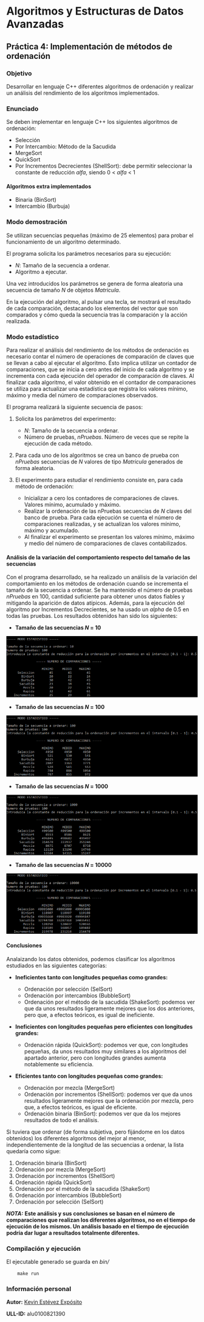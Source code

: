 # Algoritmos y Estructuras de Datos Avanzadas

## Práctica 4: Implementación de métodos de ordenación

### Objetivo

Desarrollar en lenguaje C++ diferentes algoritmos de ordenación y realizar un análisis del rendimiento de los algoritmos implementados.

### Enunciado

Se deben implementar en lenguaje C++ los siguientes algoritmos de ordenación:

* Selección
* Por Intercambio: Método de la Sacudida
* MergeSort
* QuickSort
* Por Incrementos Decrecientes (ShellSort): debe permitir seleccionar la constante de reducción *alfa*, siendo 0 < *alfa* < 1

#### Algoritmos extra implementados

* Binaria (BinSort)
* Intercambio (Burbuja)

### Modo demostración

Se utilizan secuencias pequeñas (máximo de 25 elementos) para probar el funcionamiento de un algoritmo determinado.

El programa solicita los parámetros necesarios para su ejecución:

* *N*: Tamaño de la secuencia a ordenar.
* Algoritmo a ejecutar.

Una vez introducidos los parámetros se genera de forma aleatoria una secuencia de tamaño *N* de objetos *Matricula*.

En la ejecución del algoritmo, al pulsar una tecla, se mostrará el resultado de cada comparación, destacando los elementos del vector que son comparados y cómo queda la secuencia tras la comparación y la acción realizada.

### Modo estadístico

Para realizar el análisis del rendimiento de los métodos de ordenación es necesario contar el número de operaciones de comparación de claves que se llevan a cabo al ejecutar el algoritmo. Ésto implica utilizar un contador de comparaciones, que se inicia a cero antes del inicio de cada algoritmo y se incrementa con cada ejecución del operador de comparación de claves. Al finalizar cada algoritmo, el valor obtenido en el contador de comparaciones se utiliza para actualizar una estadística que registra los valores mínimo, máximo y media del número de comparaciones observados.

El programa realizará la siguiente secuencia de pasos:

1. Solicita los parámetros del experimento:
    * *N*: Tamaño de la secuencia a ordenar.
    * Número de pruebas, *nPruebas*. Número de veces que se repite la ejecución de cada método.

2. Para cada uno de los algoritmos se crea un banco de prueba con *nPruebas* secuencias de *N* valores de tipo *Matricula* generados de forma aleatoria.

3. El experimento para estudiar el rendimiento consiste en, para cada método de ordenación:
    * Inicializar a cero los contadores de comparaciones de claves. Valores mínimo, acumulado y máximo.
    * Realizar la ordenación de las nPruebas secuencias de *N* claves del banco de prueba. Para cada ejecución se cuenta el número de comparaciones realizadas, y se actualizan los valores mínimo, máximo y acumulado.
    * Al finalizar el experimento se presentan los valores mínimo, máximo y medio del número de comparaciones de claves contabilizados.

#### Análisis de la variación del comportamiento respecto del tamaño de las secuencias

Con el programa desarrollado, se ha realizado un análisis de la variación del comportamiento en los métodos de ordenación cuando se
incrementa el tamaño de la secuencia a ordenar. Se ha mantenido el número de pruebas *nPruebas* en 100, cantidad suficiente para obtener unos datos fiables y mitigando la aparición de datos atípicos. Además, para la ejecución del algoritmo por Incrementos Decrecientes, se ha usado un *alpha* de 0.5 en todas las pruebas. Los resultados obtenidos han sido los siguientes:

* **Tamaño de las secuencias *N* = 10**

![N = 10](images/prueba_10.png "N = 10")

* **Tamaño de las secuencias *N* = 100**

![N = 100](images/prueba_100.png "N = 100")

* **Tamaño de las secuencias *N* = 1000**

![N = 1000](images/prueba_1000.png "N = 1000")

* **Tamaño de las secuencias *N* = 10000**

![N = 10000](images/prueba_10000.png "N = 10000")

#### Conclusiones

Analaizando los datos obtenidos, podemos clasificar los algoritmos estudiados en las siguientes categorías:

* **Ineficientes tanto con longitudes pequeñas como grandes:**
    - Ordenación por selección (SelSort)
    - Ordenación por intercambios (BubbleSort)
    - Ordenación por el método de la sacudida (ShakeSort): podemos ver que da unos resultados ligeramente mejores que los dos anteriores, pero que, a efectos teóricos, es igual de ineficiente.

* **Ineficientes con longitudes pequeñas pero eficientes con longitudes grandes:**
    - Ordenación rápida (QuickSort): podemos ver que, con longitudes pequeñas, da unos resultados muy similares a los algoritmos del apartado anterior, pero con longitudes grandes aumenta notablemente su eficiencia.

* **Eficientes tanto con longitudes pequeñas como grandes:**
    - Ordenación por mezcla (MergeSort)
    - Ordenación por incrementos (ShellSort): podemos ver que da unos resultados ligeramente mejores que la ordenación por mezcla, pero que, a efectos teóricos, es igual de eficiente.
    - Ordenación binaria (BinSort): podemos ver que da los mejores resultados de todo el análisis.

Si tuviera que ordenar (de forma subjetiva, pero fijándome en los datos obtenidos) los diferentes algoritmos del mejor al menor, independientemente de la longitud de las secuencias a ordenar, la lista quedaría como sigue:

1. Ordenación binaria (BinSort)
2. Ordenación por mezcla (MergeSort)
3. Ordenación por incrementos (ShellSort)
4. Ordenación rápida (QuickSort)
5. Ordenación por el método de la sacudida (ShakeSort)
6. Ordenación por intercambios (BubbleSort)
7. Ordenación por selección (SelSort)


***NOTA:*** **Este análisis y sus conclusiones se basan en el número de comparaciones que realizan los diferentes algoritmos, no en el tiempo de ejecución de los mismos. Un análisis basado en el tiempo de ejecución podría dar lugar a resultados totalmente diferentes.**

### Compilación y ejecución

El ejecutable generado se guarda en *bin/*

~~~
    make run
~~~

### Información personal

**Autor:** [Kevin Estévez Expósito](https://alu0100821390.github.io/)

**ULL-ID:** alu0100821390
